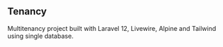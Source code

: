 ## Tenancy

Multitenancy project built with Laravel 12, Livewire, Alpine and Tailwind using single database.

